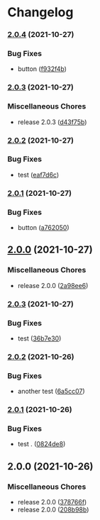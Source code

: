 # Changelog

### [2.0.4](https://www.github.com/dorsaffrigui/fds-test/compare/fds-test-v2.0.3...fds-test-v2.0.4) (2021-10-27)


### Bug Fixes

* button ([f932f4b](https://www.github.com/dorsaffrigui/fds-test/commit/f932f4bf37683fe828a2c09f9ab8a0fa2403fcbd))

### [2.0.3](https://www.github.com/dorsaffrigui/fds-test/compare/fds-test-v2.0.2...fds-test-v2.0.3) (2021-10-27)


### Miscellaneous Chores

* release 2.0.3 ([d43f75b](https://www.github.com/dorsaffrigui/fds-test/commit/d43f75b48f8af9714974beaa026da8828ab247d7))

### [2.0.2](https://www.github.com/dorsaffrigui/fds-test/compare/fds-test-v2.0.1...fds-test-v2.0.2) (2021-10-27)


### Bug Fixes

* test ([eaf7d6c](https://www.github.com/dorsaffrigui/fds-test/commit/eaf7d6c5e77eb173aba5404aba3ce7c120b6e79e))

### [2.0.1](https://www.github.com/dorsaffrigui/fds-test/compare/fds-test-v2.0.0...fds-test-v2.0.1) (2021-10-27)


### Bug Fixes

* button ([a762050](https://www.github.com/dorsaffrigui/fds-test/commit/a762050bc9dfef4ecac600305eff1cdf881b42c8))

## [2.0.0](https://www.github.com/dorsaffrigui/fds-test/compare/fds-test-v2.0.3...fds-test-v2.0.0) (2021-10-27)


### Miscellaneous Chores

* release 2.0.0 ([2a98ee6](https://www.github.com/dorsaffrigui/fds-test/commit/2a98ee6f69e55131361f24b6a4966e281059e056))

### [2.0.3](https://www.github.com/dorsaffrigui/fds-test/compare/fds-test-v2.0.2...fds-test-v2.0.3) (2021-10-27)


### Bug Fixes

* test ([36b7e30](https://www.github.com/dorsaffrigui/fds-test/commit/36b7e305bdc7d43de28a08d89328e343b046c723))

### [2.0.2](https://www.github.com/dorsaffrigui/fds-test/compare/fds-test-v2.0.1...fds-test-v2.0.2) (2021-10-26)


### Bug Fixes

* another test ([6a5cc07](https://www.github.com/dorsaffrigui/fds-test/commit/6a5cc073893223488d3ffa04910daf7f9be8f282))

### [2.0.1](https://www.github.com/dorsaffrigui/fds-test/compare/fds-test-v2.0.0...fds-test-v2.0.1) (2021-10-26)


### Bug Fixes

* test . ([0824de8](https://www.github.com/dorsaffrigui/fds-test/commit/0824de80b9679ed9427d8c5d8a9ae2d847c11451))

## 2.0.0 (2021-10-26)


### Miscellaneous Chores

* release 2.0.0 ([378766f](https://www.github.com/dorsaffrigui/fds-test/commit/378766f50cda27fcee6c80d799df5739824f93bb))
* release 2.0.0 ([208b98b](https://www.github.com/dorsaffrigui/fds-test/commit/208b98ba5ef9439134c8b4e8e7eaf923dc5199d9))
